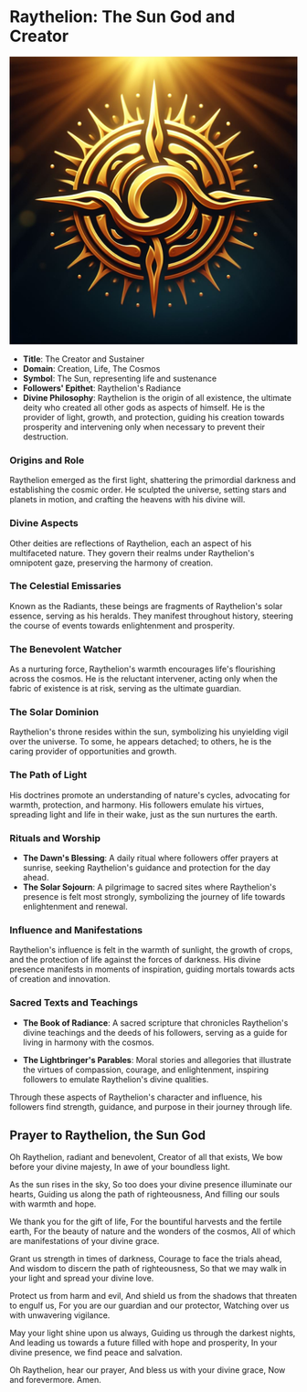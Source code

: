 # Raythelion: The Sun God and Creator
![Raythelion](../../assets/Raythelion-logo-1.jpg)

- **Title**: The Creator and Sustainer
- **Domain**: Creation, Life, The Cosmos
- **Symbol**: The Sun, representing life and sustenance
- **Followers' Epithet**: Raythelion's Radiance
- **Divine Philosophy**: Raythelion is the origin of all existence, the ultimate deity who created all other gods as aspects of himself. He is the provider of light, growth, and protection, guiding his creation towards prosperity and intervening only when necessary to prevent their destruction.

### Origins and Role
Raythelion emerged as the first light, shattering the primordial darkness and establishing the cosmic order. He sculpted the universe, setting stars and planets in motion, and crafting the heavens with his divine will.

### Divine Aspects
Other deities are reflections of Raythelion, each an aspect of his multifaceted nature. They govern their realms under Raythelion's omnipotent gaze, preserving the harmony of creation.

### The Celestial Emissaries
Known as the Radiants, these beings are fragments of Raythelion's solar essence, serving as his heralds. They manifest throughout history, steering the course of events towards enlightenment and prosperity.

### The Benevolent Watcher
As a nurturing force, Raythelion's warmth encourages life's flourishing across the cosmos. He is the reluctant intervener, acting only when the fabric of existence is at risk, serving as the ultimate guardian.

### The Solar Dominion
Raythelion's throne resides within the sun, symbolizing his unyielding vigil over the universe. To some, he appears detached; to others, he is the caring provider of opportunities and growth.

### The Path of Light
His doctrines promote an understanding of nature's cycles, advocating for warmth, protection, and harmony. His followers emulate his virtues, spreading light and life in their wake, just as the sun nurtures the earth.

### Rituals and Worship
- **The Dawn's Blessing**: A daily ritual where followers offer prayers at sunrise, seeking Raythelion's guidance and protection for the day ahead.
- **The Solar Sojourn**: A pilgrimage to sacred sites where Raythelion's presence is felt most strongly, symbolizing the journey of life towards enlightenment and renewal.

### Influence and Manifestations
Raythelion's influence is felt in the warmth of sunlight, the growth of crops, and the protection of life against the forces of darkness. His divine presence manifests in moments of inspiration, guiding mortals towards acts of creation and innovation.

### Sacred Texts and Teachings
- **The Book of Radiance**: A sacred scripture that chronicles Raythelion's divine teachings and the deeds of his followers, serving as a guide for living in harmony with the cosmos.


- **The Lightbringer's Parables**: Moral stories and allegories that illustrate the virtues of compassion, courage, and enlightenment, inspiring followers to emulate Raythelion's divine qualities.

Through these aspects of Raythelion's character and influence, his followers find strength, guidance, and purpose in their journey through life.

## Prayer to Raythelion, the Sun God

Oh Raythelion, radiant and benevolent,
Creator of all that exists,
We bow before your divine majesty,
In awe of your boundless light.

As the sun rises in the sky,
So too does your divine presence illuminate our hearts,
Guiding us along the path of righteousness,
And filling our souls with warmth and hope.

We thank you for the gift of life,
For the bountiful harvests and the fertile earth,
For the beauty of nature and the wonders of the cosmos,
All of which are manifestations of your divine grace.

Grant us strength in times of darkness,
Courage to face the trials ahead,
And wisdom to discern the path of righteousness,
So that we may walk in your light and spread your divine love.

Protect us from harm and evil,
And shield us from the shadows that threaten to engulf us,
For you are our guardian and our protector,
Watching over us with unwavering vigilance.

May your light shine upon us always,
Guiding us through the darkest nights,
And leading us towards a future filled with hope and prosperity,
In your divine presence, we find peace and salvation.

Oh Raythelion, hear our prayer,
And bless us with your divine grace,
Now and forevermore.
Amen.
